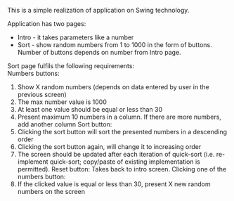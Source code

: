 This is a simple realization of application on Swing technology.

Application has two pages:
*   Intro - it takes parameters like a number
*   Sort - show random numbers from 1 to 1000 in the form of buttons. Number of buttons depends on number from Intro page.

Sort page fulfils the following requirements:     
Numbers buttons:
1.	Show X random numbers (depends on data entered by user in the previous screen)
2.	The max number value is 1000
3.	At least one value should be equal or less than 30
4.	Present maximum 10 numbers in a column. If there are more numbers, add another column
Sort button:
5.	Clicking the sort button will sort the presented numbers in a descending order
6.	Clicking the sort button again, will change it to increasing order
7.	The screen should be updated after each iteration of quick-sort (i.e. re-implement quick-sort; copy/paste of existing implementation is permitted).
Reset button:
Takes back to intro screen.
Clicking one of the numbers button:
8.	If the clicked value is equal or less than 30, present X new random numbers on the screen

